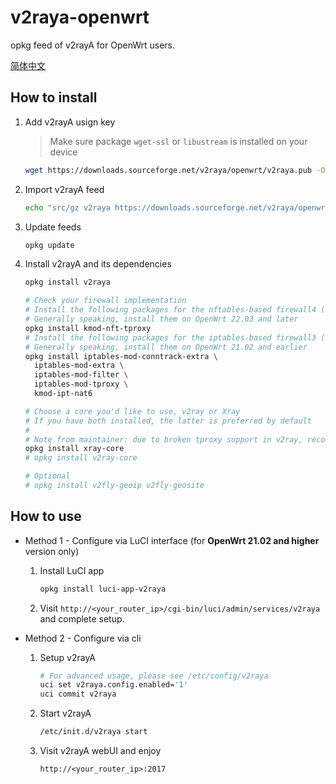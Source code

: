 # v2raya-openwrt

opkg feed of v2rayA for OpenWrt users.

[简体中文](README.zh-cn.md)

## How to install

1. Add v2rayA usign key

   > Make sure package `wget-ssl` or `libustream` is installed on your device

   ```sh
   wget https://downloads.sourceforge.net/v2raya/openwrt/v2raya.pub -O /etc/opkg/keys/94cc2a834fb0aa03
   ```

2. Import v2rayA feed

   ```sh
   echo "src/gz v2raya https://downloads.sourceforge.net/v2raya/openwrt/$(. /etc/openwrt_release && echo "$DISTRIB_ARCH")" | tee -a "/etc/opkg/customfeeds.conf"
   ```

3. Update feeds

   ```sh
   opkg update
   ```

4. Install v2rayA and its dependencies

   ```sh
   opkg install v2raya

   # Check your firewall implementation
   # Install the following packages for the nftables-based firewall4 (command -v fw4)
   # Generally speaking, install them on OpenWrt 22.03 and later
   opkg install kmod-nft-tproxy
   # Install the following packages for the iptables-based firewall3 (command -v fw3)
   # Generally speaking, install them on OpenWrt 21.02 and earlier
   opkg install iptables-mod-conntrack-extra \
     iptables-mod-extra \
     iptables-mod-filter \
     iptables-mod-tproxy \
     kmod-ipt-nat6

   # Choose a core you'd like to use, v2ray or Xray
   # If you have both installed, the latter is preferred by default
   #
   # Note from maintainer: due to broken tproxy support in v2ray, recommend using Xray instead
   opkg install xray-core
   # opkg install v2ray-core

   # Optional
   # opkg install v2fly-geoip v2fly-geosite
   ```

## How to use

- Method 1 - Configure via LuCI interface (for __OpenWrt 21.02 and higher__ version only)

   1. Install LuCI app

      ```sh
      opkg install luci-app-v2raya
      ```

   2. Visit `http://<your_router_ip>/cgi-bin/luci/admin/services/v2raya` and complete setup.

- Method 2 - Configure via cli

   1. Setup v2rayA

      ```sh
      # For advanced usage, please see /etc/config/v2raya
      uci set v2raya.config.enabled='1'
      uci commit v2raya
      ```

   2. Start v2rayA

      ```sh
      /etc/init.d/v2raya start
      ```

   3. Visit v2rayA webUI and enjoy

      `http://<your_router_ip>:2017`

